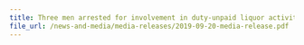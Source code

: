 ```yaml
---
title: Three men arrested for involvement in duty-unpaid liquor activities 
file_url: /news-and-media/media-releases/2019-09-20-media-release.pdf
---
```


